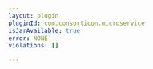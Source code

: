 ```yaml
---
layout: plugin
pluginId: com.consorticon.microservice
isJarAvailable: true
error: NONE
violations: []

---
```

